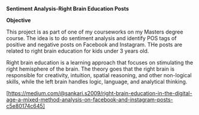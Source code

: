 **Sentiment Analysis-Right Brain Education Posts**

**Objective**

This project is as part of one of my courseworks on my Masters degree course. The idea is to do sentiment analysis and identify POS tags of positive and negative posts on Facebook and Instagram. THe posts are related to right brain education for kids under 3 years old.

Right brain education is a learning approach that focuses on stimulating the right hemisphere of the brain. The theory goes that the right brain is responsible for creativity, intuition, spatial reasoning, and other non-logical skills, while the left brain handles logic, language, and analytical thinking.

[https://medium.com/@sankari.s2009/right-brain-education-in-the-digital-age-a-mixed-method-analysis-on-facebook-and-instagram-posts-c5e80174c645]

